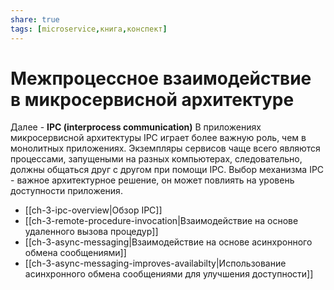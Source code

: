 ```yaml
---
share: true
tags: [microservice,книга,конспект]
---
```

# Межпроцессное взаимодействие в микросервисной архитектуре
Далее - **IPC (interprocess communication)**
В приложениях микросервисной архитектуры IPC играет более важную роль, чем в монолитных приложениях. Экземпляры сервисов чаще всего являются процессами, запущеными на разных компьютерах, следовательно, должны общаться друг с другом при помощи IPC. Выбор механизма IPC  - важное архитектурное решение, он может повлиять на уровень доступности приложения.

- [[ch-3-ipc-overview|Обзор IPC]]
- [[ch-3-remote-procedure-invocation|Взаимодействие на основе удаленного вызова процедур]]
- [[ch-3-async-messaging|Взаимодействие на основе асинхронного обмена сообщениями]]
- [[ch-3-async-messaging-improves-availabilty|Использование асинхронного обмена сообщениями для улучшения доступности]]